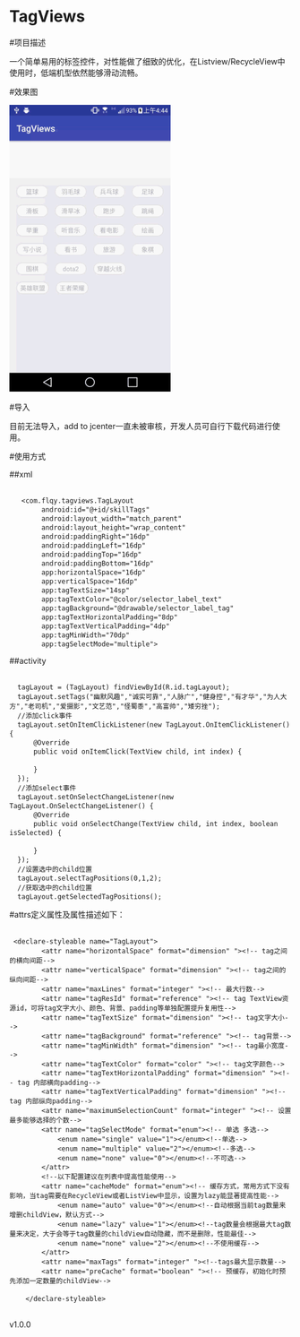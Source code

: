 # TagViews


#项目描述

一个简单易用的标签控件，对性能做了细致的优化，在Listview/RecycleView中使用时，低端机型依然能够滑动流畅。



#效果图

 ![image](https://github.com/ludaiqian/TagViews/blob/master/sample/screenshot/phone_screen.gif)
 
#导入

目前无法导入，add to jcenter一直未被审核，开发人员可自行下载代码进行使用。


#使用方式

##xml
<pre><code>
   &lt;com.flqy.tagviews.TagLayout
        android:id="@+id/skillTags"
        android:layout_width="match_parent"
        android:layout_height="wrap_content"
        android:paddingRight="16dp"
        android:paddingLeft="16dp"
        android:paddingTop="16dp"
        android:paddingBottom="16dp"
        app:horizontalSpace="16dp"
        app:verticalSpace="16dp"
        app:tagTextSize="14sp"
        app:tagTextColor="@color/selector_label_text"
        app:tagBackground="@drawable/selector_label_tag"
        app:tagTextHorizontalPadding="8dp"
        app:tagTextVerticalPadding="4dp"
        app:tagMinWidth="70dp"
        app:tagSelectMode="multiple"&gt;
</code></pre>
##activity
<pre><code>
  tagLayout = (TagLayout) findViewById(R.id.tagLayout);
  tagLayout.setTags("幽默风趣","诚实可靠","人脉广","健身控","有才华","为人大方","老司机","爱摄影","文艺范","怪蜀黍","高富帅","矮穷挫");
  //添加click事件
  tagLayout.setOnItemClickListener(new TagLayout.OnItemClickListener() {
      @Override
      public void onItemClick(TextView child, int index) {

      }
  });
  //添加select事件
  tagLayout.setOnSelectChangeListener(new TagLayout.OnSelectChangeListener() {
      @Override
      public void onSelectChange(TextView child, int index, boolean isSelected) {

      }
  });
  //设置选中的child位置
  tagLayout.selectTagPositions(0,1,2);
  //获取选中的child位置
  tagLayout.getSelectedTagPositions();
</code></pre>
#attrs定义属性及属性描述如下：
<pre><code>
 &lt;declare-styleable name="TagLayout">
        &lt;attr name="horizontalSpace" format="dimension" "&gt;&lt;!-- tag之间的横向间距-->
        &lt;attr name="verticalSpace" format="dimension" "&gt;&lt;!-- tag之间的纵向间距-->
        &lt;attr name="maxLines" format="integer" "&gt;&lt;!-- 最大行数-->
        &lt;attr name="tagResId" format="reference" "&gt;&lt;!-- tag TextView资源id，可将tag文字大小、颜色、背景、padding等单独配置提升复用性-->
        &lt;attr name="tagTextSize" format="dimension" "&gt;&lt;!-- tag文字大小-->
        &lt;attr name="tagBackground" format="reference" "&gt;&lt;!-- tag背景-->
        &lt;attr name="tagMinWidth" format="dimension" "&gt;&lt;!-- tag最小宽度-->
        &lt;attr name="tagTextColor" format="color" "&gt;&lt;!-- tag文字颜色-->
        &lt;attr name="tagTextHorizontalPadding" format="dimension" "&gt;&lt;!-- tag 内部横向padding-->
        &lt;attr name="tagTextVerticalPadding" format="dimension" "&gt;&lt;!-- tag 内部纵向padding-->
        &lt;attr name="maximumSelectionCount" format="integer" "&gt;&lt;!-- 设置最多能够选择的个数-->
        &lt;attr name="tagSelectMode" format="enum">&lt;!-- 单选 多选-->
            &lt;enum name="single" value="1">&lt;/enum>&lt;!--单选-->
            &lt;enum name="multiple" value="2">&lt;/enum>&lt;!--多选-->
            &lt;enum name="none" value="0">&lt;/enum>&lt;!--不可选-->
        &lt;/attr>
        &lt;!--以下配置建议在列表中提高性能使用-->
        &lt;attr name="cacheMode" format="enum">&lt;!-- 缓存方式，常用方式下没有影响，当tag需要在RecycleView或者ListView中显示，设置为lazy能显著提高性能-->
            &lt;enum name="auto" value="0">&lt;/enum>&lt;!--自动根据当前tag数量来增删childView，默认方式-->
            &lt;enum name="lazy" value="1">&lt;/enum>&lt;!--tag数量会根据最大tag数量来决定，大于会等于tag数量的childView自动隐藏，而不是删除，性能最佳-->
            &lt;enum name="none" value="2">&lt;/enum>&lt;!--不使用缓存-->
        &lt;/attr>
        &lt;attr name="maxTags" format="integer" "&gt;&lt;!--tags最大显示数量-->
        &lt;attr name="preCache" format="boolean" "&gt;&lt;!-- 预缓存，初始化时预先添加一定数量的childView-->

    &lt;/declare-styleable>
 
</code></pre>
v1.0.0


